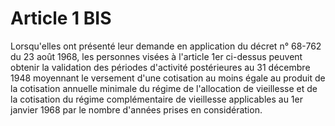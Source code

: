 # Article 1 BIS

Lorsqu'elles ont présenté leur demande en application du décret n° 68-762 du 23 août 1968, les personnes visées à l'article 1er ci-dessus peuvent obtenir la validation des périodes d'activité postérieures au 31 décembre 1948 moyennant le versement d'une cotisation au moins égale au produit de la cotisation annuelle minimale du régime de l'allocation de vieillesse et de la cotisation du régime complémentaire de vieillesse applicables au 1er janvier 1968 par le nombre d'années prises en considération.

